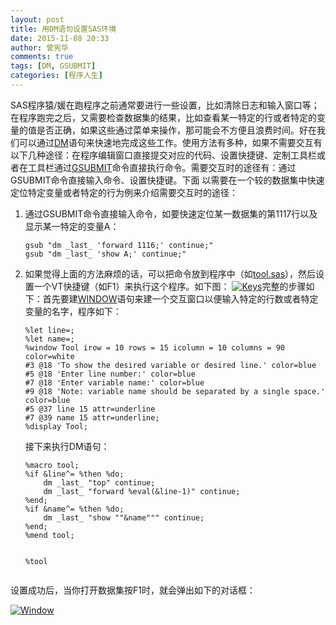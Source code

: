 ```yaml
---
layout: post
title: 用DM语句设置SAS环境
date: 2015-11-08 20:33
author: 曾宪华
comments: true
tags: [DM, GSUBMIT]
categories: [程序人生]
---
```

<p>SAS程序猿/媛在跑程序之前通常要进行一些设置，比如清除日志和输入窗口等；在程序跑完之后，又需要检查数据集的结果，比如查看某一特定的行或者特定的变量的值是否正确，如果这些通过菜单来操作，那可能会不方便且浪费时间。好在我们可以通过<span style="text-decoration: none;"><a href="https://support.sas.com/documentation/cdl/en/lrdict/64316/HTML/default/viewer.htm#a000167815.htm" target="_blank">DM</a></span>语句来快速地完成这些工作。使用方法有多种，如果不需要交互有以下几种途径：在程序编辑窗口直接提交对应的代码、设置快捷键、定制工具栏或者在工具栏通过<span style="text-decoration: none;"><a href="http://www.lexjansen.com/pharmasug/2004/coderscorner/cc19.pdf" target="_blank">GSUBMIT</a></span>命令直接执行命令。<!--more-->需要交互时的途径有：通过GSUBMIT命令直接输入命令、设置快捷键。下面 以需要在一个较的数据集中快速定位特定变量或者特定的行为例来介绍需要交互时的途径：</p>
<ol>
	<li>通过GSUBMIT命令直接输入命令，如要快速定位某一数据集的第1117行以及显示某一特定的变量A：<br />
<pre><code>gsub "dm _last_ 'forward 1116;' continue;"
gsub "dm _last_ 'show A;' continue;"
</code></pre>
</li>
	<li>如果觉得上面的方法麻烦的话，可以把命令放到程序中（如<span style="text-decoration: none;"><a href="http://www.xianhuazeng.com/cn/images/2015/11/tool.zip">tool.sas</a></span>），然后设置一个VT快捷键（如F1）来执行这个程序。如下图： <a href="http://www.xianhuazeng.com/cn/images/2015/11/Keys.jpg"><img class="aligncenter size-full" src="http://www.xianhuazeng.com/cn/images/2015/11/Keys.jpg" alt="Keys" /></a>完整的步骤如下：首先要建<span style="text-decoration: none;"><a href="https://support.sas.com/documentation/cdl/en/lrdict/64316/HTML/default/viewer.htm#a000224863.htm" target="_blank">WINDOW</a></span>语句来建一个交互窗口以便输入特定的行数或者特定变量的名字，程序如下：<br />
<pre><code>%let line=;
%let name=;
%window Tool irow = 10 rows = 15 icolumn = 10 columns = 90 color=white
#3 @18 'To show the desired variable or desired line.' color=blue
#5 @18 'Enter line number:' color=blue
#7 @18 'Enter variable name:' color=blue
#9 @18 'Note: variable name should be separated by a single space.' color=blue
#5 @37 line 15 attr=underline
#7 @39 name 15 attr=underline;
%display Tool;</code></pre>
<p>接下来执行DM语句：</p>
<pre><code>%macro tool;
%if &amp;line^= %then %do;
    dm _last_ "top" continue;
    dm _last_ "forward %eval(&amp;line-1)" continue;
%end;
%if &amp;name^= %then %do;
    dm _last_ "show ""&amp;name""" continue;
%end;
%mend tool;

%tool</code></pre>
</li>
</ol>
<p>设置成功后，当你打开数据集按F1时，就会弹出如下的对话框：</p>
<p><a href="http://www.xianhuazeng.com/cn/images/2015/11/Window.jpg"><img class="aligncenter size-full" src="http://www.xianhuazeng.com/cn/images/2015/11/Window.jpg" alt="Window" /></a></p>